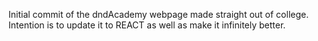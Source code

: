 Initial commit of the dndAcademy webpage made straight out of college. Intention is to update it to REACT as well as make it infinitely better. 
